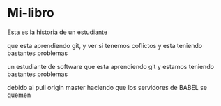 # Mi-libro
Esta es la historia de un estudiante

que esta aprendiendo git, y ver si tenemos coflictos
y esta teniendo bastantes problemas

un estudiante de software
que esta aprendiendo git
y estamos teniendo bastantes problemas

debido al pull origin master
haciendo que los servidores de BABEL se quemen